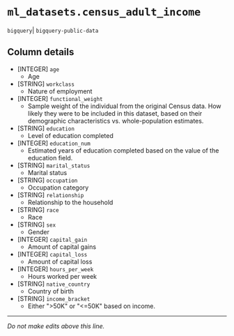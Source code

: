 # `ml_datasets.census_adult_income`
`bigquery`| `bigquery-public-data`

## Column details
* [INTEGER]   `age`
  - Age
* [STRING]    `workclass`
  - Nature of employment
* [INTEGER]   `functional_weight`
  - Sample weight of the individual from the original Census data. How likely they were to be included in this dataset, based on their demographic characteristics vs. whole-population estimates.
* [STRING]    `education`
  - Level of education completed
* [INTEGER]   `education_num`
  - Estimated years of education completed based on the value of the education field.
* [STRING]    `marital_status`
  - Marital status
* [STRING]    `occupation`
  - Occupation category
* [STRING]    `relationship`
  - Relationship to the household
* [STRING]    `race`
  - Race
* [STRING]    `sex`
  - Gender
* [INTEGER]   `capital_gain`
  - Amount of capital gains
* [INTEGER]   `capital_loss`
  - Amount of capital loss
* [INTEGER]   `hours_per_week`
  - Hours worked per week
* [STRING]    `native_country`
  - Country of birth
* [STRING]    `income_bracket`
  - Either ">50K" or "<=50K" based on income.

-------------------------------------------------------------------------------
*Do not make edits above this line.*
